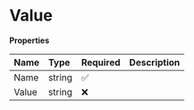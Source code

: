 # Value

**Properties**

| Name  | Type   | Required | Description |
| :---- | :----- | :------- | :---------- |
| Name  | string | ✅       |             |
| Value | string | ❌       |             |

<!-- This file was generated by liblab | https://liblab.com/ -->
